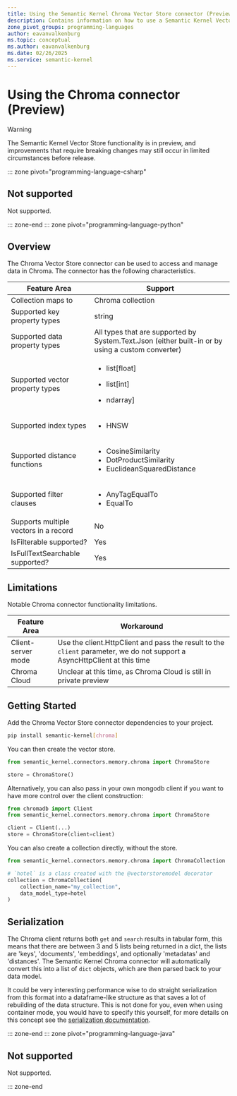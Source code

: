 ```yaml
---
title: Using the Semantic Kernel Chroma Vector Store connector (Preview)
description: Contains information on how to use a Semantic Kernel Vector store connector to access and manipulate data in ChromaDB.
zone_pivot_groups: programming-languages
author: eavanvalkenburg
ms.topic: conceptual
ms.author: eavanvalkenburg
ms.date: 02/26/2025
ms.service: semantic-kernel
---
```


# Using the Chroma connector (Preview)

> [!WARNING]
> The Semantic Kernel Vector Store functionality is in preview, and improvements that require breaking changes may still occur in limited circumstances before release.

::: zone pivot="programming-language-csharp"

## Not supported

Not supported.

::: zone-end
::: zone pivot="programming-language-python"

## Overview

The Chroma Vector Store connector can be used to access and manage data in Chroma. The connector has the
following characteristics.

| Feature Area                          | Support                                                                                           |
| ------------------------------------- | ------------------------------------------------------------------------------------------------- |
| Collection maps to                    | Chroma collection                                                                                 |
| Supported key property types          | string                                                                                            |
| Supported data property types         | All types that are supported by System.Text.Json (either built-in or by using a custom converter) |
| Supported vector property types       | <ul><li>list[float]</li></ul> <ul><li>list[int]</li></ul><ul><li>ndarray]</li></ul>               |
| Supported index types                 | <ul><li>HNSW</li></ul>                                                                            |
| Supported distance functions          | <ul><li>CosineSimilarity</li><li>DotProductSimilarity</li><li>EuclideanSquaredDistance</li></ul>  |
| Supported filter clauses              | <ul><li>AnyTagEqualTo</li><li>EqualTo</li></ul>                                                   |
| Supports multiple vectors in a record | No                                                                                                |
| IsFilterable supported?               | Yes                                                                                               |
| IsFullTextSearchable supported?       | Yes                                                                                               |

## Limitations

Notable Chroma connector functionality limitations.

| Feature Area       | Workaround                                                                                                                |
| ------------------ | ------------------------------------------------------------------------------------------------------------------------- |
| Client-server mode | Use the client.HttpClient and pass the result to the `client` parameter, we do not support a AsyncHttpClient at this time |
| Chroma Cloud       | Unclear at this time, as Chroma Cloud is still in private preview                                                         |

## Getting Started

Add the Chroma Vector Store connector dependencies to your project.

```bash
pip install semantic-kernel[chroma]
```

You can then create the vector store.

```python
from semantic_kernel.connectors.memory.chroma import ChromaStore

store = ChromaStore()
```

Alternatively, you can also pass in your own mongodb client if you want to have more control over the client construction:

```python
from chromadb import Client
from semantic_kernel.connectors.memory.chroma import ChromaStore

client = Client(...)
store = ChromaStore(client=client)
```

You can also create a collection directly, without the store.

```python
from semantic_kernel.connectors.memory.chroma import ChromaCollection

# `hotel` is a class created with the @vectorstoremodel decorator
collection = ChromaCollection(
    collection_name="my_collection",
    data_model_type=hotel
)
```

## Serialization

The Chroma client returns both `get` and `search` results in tabular form, this means that there are between 3 and 5 lists being returned in a dict, the lists are 'keys', 'documents', 'embeddings', and optionally 'metadatas' and 'distances'. The Semantic Kernel Chroma connector will automatically convert this into a list of `dict` objects, which are then parsed back to your data model.

It could be very interesting performance wise to do straight serialization from this format into a dataframe-like structure as that saves a lot of rebuilding of the data structure. This is not done for you, even when using container mode, you would have to specify this yourself, for more details on this concept see the [serialization documentation](./../serialization.md).

::: zone-end
::: zone pivot="programming-language-java"

## Not supported

Not supported.

::: zone-end
